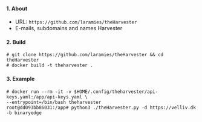 #### 1. About

- URL: `https://github.com/laramies/theHarvester`
- E-mails, subdomains and names Harvester


#### 2. Build
```
# git clone https://github.com/laramies/theHarvester && cd theHarvester
# docker build -t theharvester .
```

#### 3. Example
```
# docker run --rm -it -v $HOME/.config/theharvester/api-keys.yaml:/app/api-keys.yaml \
--entrypoint=/bin/bash theharvester
root@dd093bb86031:/app# python3 ./theHarvester.py -d https://velliv.dk -b binaryedge
```
